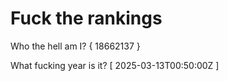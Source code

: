 # Fuck the rankings

Who the hell am I?
{ 18662137 }

What fucking year is it?
[ 2025-03-13T00:50:00Z ]
